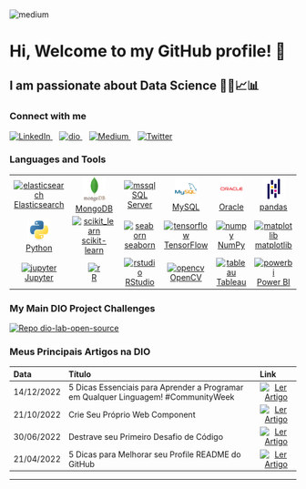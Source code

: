 <img align="center" src="https://github.com/lenylimavidal/lenylimavidal/assets/91228295/7b8dd6f5-a090-47a1-8474-f09974e8af0b" alt="medium" width="1200"/>

<!DOCTYPE html>
<html>
<head>
</head>
<body>

<h1 align="left">Hi, Welcome to my GitHub profile! 👋</h1>
<h2 align="left">I am passionate about Data Science 🎇🔎📈📊</h2>

### Connect with me
<div>
    <a href="https://linkedin.com/in/lenylimavidal" target="_blank">
    <img src="https://raw.githubusercontent.com/rahuldkjain/github-profile-readme-generator/master/src/images/icons/Social/linked-in-alt.svg" alt="LinkedIn" height="40" width="40" />
  </a>
  &nbsp&nbsp
  <a href="https://web.dio.me/users/leny_lima_vidal">
    <img src="https://hermes.digitalinnovation.one/assets/diome/logo-full.svg" alt="dio" height="40" width="55" />
   </a>
  &nbsp&nbsp
  <a href="https://medium.com/@leny.lima.vidal" target="_blank">
    <img src="https://www.dropbox.com/team/team_logo/dbtid%3AAACXpg8cm0XzfCIs1qaUSYqq-l6Ge7Q_pE4?v=1603320488672" alt="Medium" height="40" width="40" />
  </a>
  &nbsp&nbsp
    <a href="https://twitter.com/leny_lima_vidal" target="_blank">
    <img src="https://raw.githubusercontent.com/rahuldkjain/github-profile-readme-generator/master/src/images/icons/Social/twitter.svg" alt="Twitter" height="40" width="40" />
  </a>
</div>


</body>
</html>


### Languages and Tools

<table>
  <tr>
    <td align="center">
      <a href="https://www.elastic.co" target="_blank" rel="noreferrer">
        <img src="https://www.vectorlogo.zone/logos/elastic/elastic-icon.svg" alt="elasticsearch" width="40" height="50"/><br/>
        Elasticsearch
      </a>
    </td>
    <td align="center">
      <a href="https://www.mongodb.com/" target="_blank" rel="noreferrer">
        <img src="https://raw.githubusercontent.com/devicons/devicon/master/icons/mongodb/mongodb-original-wordmark.svg" alt="mongodb" width="40" height="45"/><br/>
        MongoDB
      </a>
    </td>
    <td align="center">
      <a href="https://www.microsoft.com/en-us/sql-server" target="_blank" rel="noreferrer">
        <img src="https://www.svgrepo.com/show/303229/microsoft-sql-server-logo.svg" alt="mssql" width="40" height="40"/><br/>
        SQL Server
      </a>
    </td>
    <td align="center">
      <a href="https://www.mysql.com/" target="_blank" rel="noreferrer">
        <img src="https://raw.githubusercontent.com/devicons/devicon/master/icons/mysql/mysql-original-wordmark.svg" alt="mysql" width="40" height="40"/><br/>
        MySQL
      </a>
    </td>
    <td align="center">
      <a href="https://www.oracle.com/" target="_blank" rel="noreferrer">
        <img src="https://raw.githubusercontent.com/devicons/devicon/master/icons/oracle/oracle-original.svg" alt="oracle" width="40" height="40"/><br/>
        Oracle
      </a>
    </td>
    <td align="center">
      <a href="https://pandas.pydata.org/" target="_blank" rel="noreferrer">
        <img src="https://raw.githubusercontent.com/devicons/devicon/2ae2a900d2f041da66e950e4d48052658d850630/icons/pandas/pandas-original.svg" alt="pandas" width="40" height="40"/><br/>
        pandas
      </a>
    </td>
  </tr>
  <tr>
    <td align="center">
      <a href="https://www.python.org" target="_blank" rel="noreferrer">
        <img src="https://raw.githubusercontent.com/devicons/devicon/master/icons/python/python-original.svg" alt="python" width="40" height="40"/><br/>
        Python
      </a>
    </td>
    <td align="center">
      <a href="https://scikit-learn.org/" target="_blank" rel="noreferrer">
        <img src="https://upload.wikimedia.org/wikipedia/commons/0/05/Scikit_learn_logo_small.svg" alt="scikit_learn" width="40" height="40"/><br/>
        scikit-learn
      </a>
    </td>
    <td align="center">
      <a href="https://seaborn.pydata.org/" target="_blank" rel="noreferrer">
        <img src="https://seaborn.pydata.org/_images/logo-mark-lightbg.svg" alt="seaborn" width="40" height="40"/><br/>
        seaborn
      </a>
    </td>
    <td align="center">
      <a href="https://www.tensorflow.org" target="_blank" rel="noreferrer">
        <img src="https://www.vectorlogo.zone/logos/tensorflow/tensorflow-icon.svg" alt="tensorflow" width="40" height="40"/><br/>
        TensorFlow
      </a>
    </td>
    <td align="center">
      <a href="https://numpy.org/" target="_blank" rel="noreferrer">
        <img src="https://upload.wikimedia.org/wikipedia/commons/1/1a/NumPy_logo.svg" alt="numpy" width="40" height="40"/><br/>
        NumPy
      </a>
    </td>
    <td align="center">
      <a href="https://matplotlib.org/" target="_blank" rel="noreferrer">
        <img src="https://matplotlib.org/stable/_static/logo2_compressed.svg" alt="matplotlib" width="40" height="40"/><br/>
        matplotlib
      </a>
    </td>
  </tr>
  <tr>
    <td align="center">
      <a href="https://jupyter.org/" target="_blank" rel="noreferrer">
        <img src="https://upload.wikimedia.org/wikipedia/commons/thumb/3/38/Jupyter_logo.svg/518px-Jupyter_logo.svg.png" alt="jupyter" width="40" height="40"/><br/>
        Jupyter
      </a>
    </td>
    <td align="center">
      <a href="https://www.r-project.org/" target="_blank" rel="noreferrer">
        <img src="https://www.r-project.org/logo/Rlogo.svg" alt="r" width="40" height="40"/><br/>
        R
      </a>
    </td>
    <td align="center">
      <a href="https://rstudio.com/" target="_blank" rel="noreferrer">
        <img src="https://rstudio.com/wp-content/uploads/2018/10/RStudio-Logo-Flat.png" alt="rstudio" width="40" height="40"/><br/>
        RStudio
      </a>
    </td>
    <td align="center">
      <a href="https://www.opencv.org/" target="_blank" rel="noreferrer">
        <img src="https://upload.wikimedia.org/wikipedia/commons/3/32/OpenCV_Logo_with_text_svg_version.svg" alt="opencv" width="40" height="40"/><br/>
        OpenCV
      </a>
    </td>
    <td align="center">
      <a href="https://www.tableau.com/" target="_blank" rel="noreferrer">
        <img src="https://upload.wikimedia.org/wikipedia/commons/4/4b/Tableau_Logo.png" alt="tableau" width="40" height="40"/><br/>
        Tableau
      </a>
    </td>
    <td align="center">
      <a href="https://powerbi.microsoft.com/" target="_blank" rel="noreferrer">
        <img src="https://upload.wikimedia.org/wikipedia/commons/c/cf/New_Power_BI_Logo.svg" alt="powerbi" width="40" height="40"/><br/>
        Power BI
      </a>
    </td>
  </tr>
  <!-- Agrega más filas aquí -->
</table>

<!-- Fin de la sección "Languages and Tools" -->


### My Main DIO Project Challenges

[![Repo dio-lab-open-source](https://github-readme-stats.vercel.app/api/pin/?username=lenylimavidal&repo=dio-lab-open-source&bg_color=0D1117&border_color=2E86C1&show_icons=true&icon_color=2E86C1&title_color=ABB2BF&text_color=ABB2BF)](https://github.com/lenylimavidal/dio-lab-open-source)


### Meus Principais Artigos na DIO
<table>
  <thead>
    <tr align="left">
      <th>Data</th>
      <th>Título</th>
      <th>Link</th>
    </tr>
  </thead>
  <tbody align="left">
    <tr>
      <td>14/12/2022</td>
      <td>5 Dicas Essenciais para Aprender a Programar em Qualquer Linguagem! #CommunityWeek</td>
      <td align="center">
        <a href="https://web.dio.me/articles/5-dicas-essenciais-para-aprender-a-programar-em-qualquer-linguagem-communityweek">
           <img align="center" alt="Ler Artigo" src="https://img.shields.io/badge/Ler%20Artigo-30A3DC?style=for-the-badge">
        </a>
      </td>
    </tr>
    <tr>
      <td>21/10/2022</td>
      <td>Crie Seu Próprio Web Component</td>
      <td align="center">
        <a href="https://web.dio.me/articles/crie-seu-proprio-web-component">
           <img align="center" alt="Ler Artigo" src="https://img.shields.io/badge/Ler%20Artigo-E94D5F?style=for-the-badge">
        </a>
      </td>
    </tr>
    <tr>
      <td>30/06/2022</td>
      <td>Destrave seu Primeiro Desafio de Código</td>
      <td align="center">
        <a href="https://web.dio.me/articles/destrave-seu-primeiro-desafio-de-codigo">
           <img align="center" alt="Ler Artigo" src="https://img.shields.io/badge/Ler%20Artigo-30A3DC?style=for-the-badge">
        </a>
      </td>    
    </tr>
    <tr>
      <td>21/04/2022</td>
      <td>5 Dicas para Melhorar seu Profile README do GitHub</td>
      <td align="center">
        <a href="https://web.dio.me/articles/5-dicas-para-melhorar-o-readme-do-seu-perfil-no-github">
           <img align="center" alt="Ler Artigo" src="https://img.shields.io/badge/Ler%20Artigo-E94D5F?style=for-the-badge">
        </a>
      </td>    
    </tr>
  </tbody>
  <tfoot></tfoot>
</table>

---

